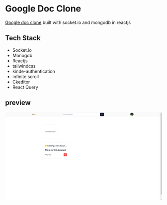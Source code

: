 # Google Doc Clone

[Google doc clone](https://do-wine.vercel.app/) built with socket.io and mongodb in reactjs

## Tech Stack

- Socket.io
- Monogdb
- Reactjs
- tailwindcss
- kinde-authentication
- infinite scroll
- Ckeditor
- React Query

## preview

![Google doc clone preview](/preview.png)
